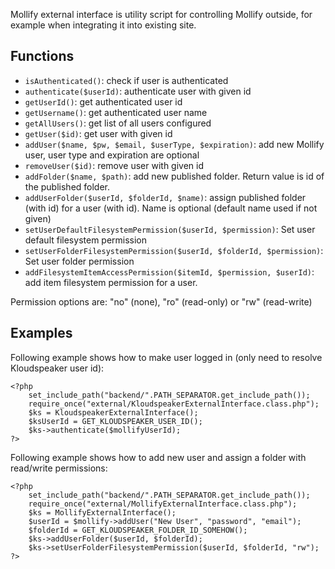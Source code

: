 Mollify external interface is utility script for controlling Mollify outside, for example when integrating it into existing site.


## Functions

  * `isAuthenticated()`: check if user is authenticated
  * `authenticate($userId)`: authenticate user with given id
  * `getUserId()`: get authenticated user id
  * `getUsername()`: get authenticated user name
  * `getAllUsers()`: get list of all users configured
  * `getUser($id)`: get user with given id
  * `addUser($name, $pw, $email, $userType, $expiration)`: add new Mollify user, user type and expiration are optional
  * `removeUser($id)`: remove user with given id
  * `addFolder($name, $path)`: add new published folder. Return value is id of the published folder.
  * `addUserFolder($userId, $folderId, $name)`: assign published folder (with id) for a user (with id). Name is optional (default name used if not given)
  * `setUserDefaultFilesystemPermission($userId, $permission)`: Set user default filesystem permission
  * `setUserFolderFilesystemPermission($userId, $folderId, $permission)`: Set user folder permission
  * `addFilesystemItemAccessPermission($itemId, $permission, $userId)`: add item filesystem permission for a user.

Permission options are: "no" (none), "ro" (read-only) or "rw" (read-write)

## Examples

Following example shows how to make user logged in (only need to resolve Kloudspeaker user id):

    <?php 
        set_include_path("backend/".PATH_SEPARATOR.get_include_path()); 
        require_once("external/KloudspeakerExternalInterface.class.php"); 
        $ks = KloudspeakerExternalInterface(); 
        $ksUserId = GET_KLOUDSPEAKER_USER_ID(); 
        $ks->authenticate($mollifyUserId); 
    ?>

Following example shows how to add new user and assign a folder with read/write permissions:

    <?php 
        set_include_path("backend/".PATH_SEPARATOR.get_include_path()); 
        require_once("external/MollifyExternalInterface.class.php"); 
        $ks = MollifyExternalInterface(); 
        $userId = $mollify->addUser("New User", "password", "email");
        $folderId = GET_KLOUDSPEAKER_FOLDER_ID_SOMEHOW();
        $ks->addUserFolder($userId, $folderId);
        $ks->setUserFolderFilesystemPermission($userId, $folderId, "rw"); 
    ?>
